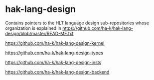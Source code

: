 # hak-lang-design
Contains pointers to the HLT language design sub-repositories whose organization is explained in https://github.com/ha-k/hak-lang-design/blob/master/READ-ME.txt

   https://github.com/ha-k/hak-lang-design-kernel
  
   https://github.com/ha-k/hak-lang-design-types
  
   https://github.com/ha-k/hak-lang-design-insts
  
   https://github.com/ha-k/hak-lang-design-backend
